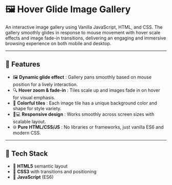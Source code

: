 #  🖼️ Hover Glide Image Gallery

An interactive image gallery using Vanilla JavaScript, HTML, and CSS. The gallery smoothly glides in response to mouse movement with hover scale effects and image fade-in transitions, delivering an engaging and immersive browsing experience on both mobile and desktop.

---

## 🚀 Features  
- 🖼️ **Dynamic glide effect** : Gallery pans smoothly based on mouse position for a lively interaction.  
- 🔍 **Hover zoom & fade-in** : Tiles scale up and images fade in on hover for visual emphasis.  
- 🎨 **Colorful tiles** : Each image tile has a unique background color and shape for style variety.  
- 📱💻 **Responsive design** : Works smoothly across screen sizes with scalable layout.  
- 🌐 **Pure HTML/CSS/JS** : No libraries or frameworks, just vanilla ES6 and modern CSS.  

---

## 🔨 Tech Stack  
- 📄 **HTML5** semantic layout
- 🎨 **CSS3** with transitions and positioning
- 🔧 **JavaScript** (ES6)  
